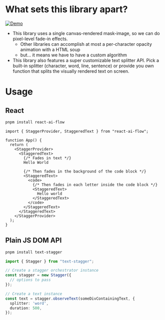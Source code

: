 # What sets this library apart?

[![Demo](./assets/demo.gif)](https://react-ai-flow.com/)

- This library uses a single canvas-rendered mask-image, so we can do pixel-level fade-in effects.
  - Other libraries can accomplish at most a per-character opacity animation with a HTML <span> soup
  - but... it means we have to have a custom algorithm
- This library also features a super customizable text splitter API. Pick a built-in splitter (character, word, line, sentence) or provide you own function that splits the visually rendered text on screen.

# Usage

## React

```bash
pnpm install react-ai-flow
```

```tsx
import { StaggerProvider, StaggeredText } from "react-ai-flow";

function App() {
  return (
    <StaggerProvider>
      <StaggeredText>
        {/* Fades in text */}
        Hello World

        {/* Then fades in the background of the code block */}
        <StaggeredText>
          <code>
            {/* Then fades in each letter inside the code block */}
            <StaggeredText>
              Hello world
            </StaggeredText>
          </code>
        </StaggeredText>
      </StaggeredText>
    </StaggerProvider>
  );
}
```


## Plain JS DOM API

```bash
pnpm install text-stagger
```

```ts
import { Stagger } from "text-stagger";

// Create a stagger orchestrator instance
const stagger = new Stagger({
  // options to pass
});

// Create a text instance
const text = stagger.observeText(someDivContainingText, {
  splitter: 'word',
  duration: 500,
});
```
